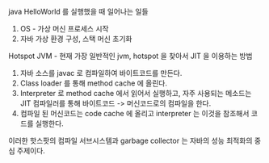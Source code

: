 ### 
java HelloWorld 를 실행했을 때 일어나는 일들
1. OS - 가상 머신 프로세스 시작
2. 자바 가상 환경 구성, 스택 머신 초기화


Hotspot JVM - 현재 가장 일반적인 jvm, hotspot 을 찾아서 JIT 을 이용하는 방법

1. 자바 소스를 javac 로 컴파일하여 바이트코드를 만든다.
2. Class loader 를 통해 method cache 에 올린다.
3. Interpreter 로 method cache 에서 읽어서 실행하고, 자주 사용되는 메소드는 JIT 컴파일러를 통해 바이트코드 -> 머신코드로의 컴파일을 한다.
4. 컴파일 된 머신코드는 code cache 에 올리고 interpreter 는 이것을 참조해서 코드를 실행한다.

이러한 핫스팟의 컴파일 서브시스템과 garbage collector 는 자바의 성능 최적화의 중심 주제이다.
